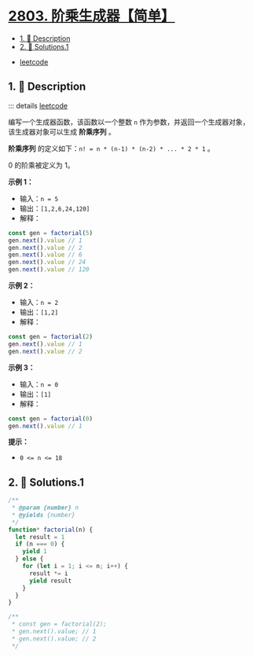 # [2803. 阶乘生成器【简单】](https://github.com/Tdahuyou/TNotes.leetcode/tree/main/notes/2803.%20%E9%98%B6%E4%B9%98%E7%94%9F%E6%88%90%E5%99%A8%E3%80%90%E7%AE%80%E5%8D%95%E3%80%91)

<!-- region:toc -->

- [1. 📝 Description](#1--description)
- [2. 🎯 Solutions.1](#2--solutions1)

<!-- endregion:toc -->

- [leetcode](https://leetcode.cn/problems/factorial-generator)

## 1. 📝 Description

::: details [leetcode](https://leetcode.cn)

编写一个生成器函数，该函数以一个整数 `n` 作为参数，并返回一个生成器对象，该生成器对象可以生成 **阶乘序列** 。

**阶乘序列** 的定义如下：`n! = n * (n-1) * (n-2) * ... * 2 * 1` 。

0 的阶乘被定义为 1。

**示例 1：**

- 输入：`n = 5`
- 输出：`[1,2,6,24,120]`
- 解释：

```js
const gen = factorial(5)
gen.next().value // 1
gen.next().value // 2
gen.next().value // 6
gen.next().value // 24
gen.next().value // 120
```

**示例 2：**

- 输入：`n = 2`
- 输出：`[1,2]`
- 解释：

```js
const gen = factorial(2)
gen.next().value // 1
gen.next().value // 2
```

**示例 3：**

- 输入：`n = 0`
- 输出：`[1]`
- 解释：

```js
const gen = factorial(0)
gen.next().value // 1
```

**提示：**

- `0 <= n <= 18`

## 2. 🎯 Solutions.1

```javascript
/**
 * @param {number} n
 * @yields {number}
 */
function* factorial(n) {
  let result = 1
  if (n === 0) {
    yield 1
  } else {
    for (let i = 1; i <= n; i++) {
      result *= i
      yield result
    }
  }
}

/**
 * const gen = factorial(2);
 * gen.next().value; // 1
 * gen.next().value; // 2
 */
```
